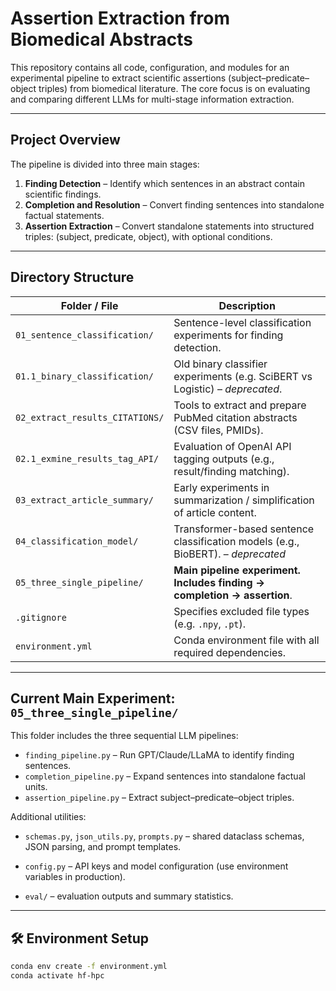 # Assertion Extraction from Biomedical Abstracts

This repository contains all code, configuration, and modules for an experimental pipeline to extract scientific assertions (subject–predicate–object triples) from biomedical literature. The core focus is on evaluating and comparing different LLMs for multi-stage information extraction.

---

## Project Overview

The pipeline is divided into three main stages:

1. **Finding Detection** – Identify which sentences in an abstract contain scientific findings.
2. **Completion and Resolution** – Convert finding sentences into standalone factual statements.
3. **Assertion Extraction** – Convert standalone statements into structured triples: (subject, predicate, object), with optional conditions.

---

## Directory Structure

| Folder / File                      | Description                                                                 |
|-----------------------------------|-----------------------------------------------------------------------------|
| `01_sentence_classification/`     | Sentence-level classification experiments for finding detection.            |
| `01.1_binary_classification/`     | Old binary classifier experiments (e.g. SciBERT vs Logistic) – *deprecated*. |
| `02_extract_results_CITATIONS/`   | Tools to extract and prepare PubMed citation abstracts (CSV files, PMIDs). |
| `02.1_exmine_results_tag_API/`    | Evaluation of OpenAI API tagging outputs (e.g., result/finding matching).   |
| `03_extract_article_summary/`     | Early experiments in summarization / simplification of article content.    |
| `04_classification_model/`        | Transformer-based sentence classification models (e.g., BioBERT). – *deprecated*          |
| `05_three_single_pipeline/`       | **Main pipeline experiment. Includes finding → completion → assertion**.   |
| `.gitignore`                      | Specifies excluded file types (e.g. `.npy`, `.pt`).                         |
| `environment.yml`                 | Conda environment file with all required dependencies.                      |
---

## Current Main Experiment: `05_three_single_pipeline/`

This folder includes the three sequential LLM pipelines:

- `finding_pipeline.py` – Run GPT/Claude/LLaMA to identify finding sentences.
- `completion_pipeline.py` – Expand sentences into standalone factual units.
- `assertion_pipeline.py` – Extract subject–predicate–object triples.

Additional utilities:
- `schemas.py`, `json_utils.py`, `prompts.py` – shared dataclass schemas, JSON parsing, and prompt templates.
- `config.py` – API keys and model configuration (use environment variables in production).

- `eval/` – evaluation outputs and summary statistics.

---

## 🛠️ Environment Setup

```bash
conda env create -f environment.yml
conda activate hf-hpc
